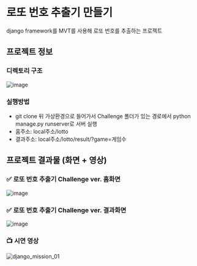 # 로또 번호 추출기 만들기
<p> django framework를 MVT를 사용해 로또 번호를 추출하는 프로젝트 <p>

## 프로젝트 정보
### 디렉토리 구조
![image](https://user-images.githubusercontent.com/67543838/162205028-05dd9624-4573-448a-907b-b0d1114a1f0d.png)

### 실행방법
- git clone 뒤 가상환경으로 들어가서 Challenge 폴더가 있는 경로에서 python manage.py runserver로 서버 실행
- 홈주소: local주소/lotto
- 결과주소: local주소/lotto/result/?game=게임수

## 프로젝트 결과물 (화면 + 영상)

### ✅ 로또 번호 추출기 Challenge ver. 홈화면

![image](https://user-images.githubusercontent.com/67543838/162204375-3a8a9695-ccb8-47c4-a2f4-4a358af873dd.png)

### ✅ 로또 번호 추출기 Challenge ver. 결과화면

![image](https://user-images.githubusercontent.com/67543838/162204341-ee3c41d9-7a2d-4896-a4d2-9f3bd7cfbd78.png)

### 📺  시연 영상
![django_mission_01](https://user-images.githubusercontent.com/67543838/160998831-29a0a1c3-d5a3-424a-9c7c-89c3c219b5aa.gif)
